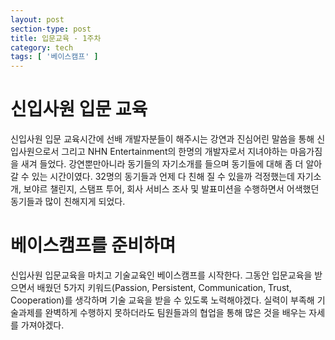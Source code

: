 ```yaml
---
layout: post
section-type: post
title: 입문교육 - 1주차
category: tech
tags: [ '베이스캠프' ]
---
```

<h1>신입사원 입문 교육</h1>
신입사원 입문 교육시간에 선배 개발자분들이 해주시는 강연과 진심어린 말씀을 통해 신입사원으로서 그리고 NHN Entertainment의 한명의 개발자로서 지녀야하는 마음가짐을 새겨 들었다. 
강연뿐만아니라 동기들의 자기소개를 들으며 동기들에 대해 좀 더 알아갈 수 있는 시간이였다. 
32명의 동기들과 언제 다 친해 질 수 있을까 걱정했는데 자기소개, 보야르 챌린지, 스탬프 투어, 회사 서비스 조사 및 발표미션을 수행하면서 어색했던 동기들과 많이 친해지게 되었다.

<h1>베이스캠프를 준비하며</h1>
신입사원 입문교육을 마치고 기술교육인 베이스캠프를 시작한다. 
그동안 입문교육을 받으면서 배웠던 5가지 키워드(Passion, Persistent, Communication, Trust, Cooperation)를 생각하며 기술 교육을 받을 수 있도록 노력해야겠다.
실력이 부족해 기술과제를 완벽하게 수행하지 못하더라도 팀원들과의 협업을 통해 많은 것을 배우는 자세를 가져야겠다.
